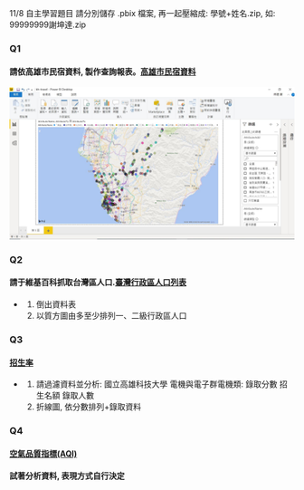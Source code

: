 11/8 自主學習題目
請分別儲存 .pbix 檔案, 再一起壓縮成: 學號+姓名.zip, 如: 99999999謝坤達.zip

### Q1
#### 請依高雄市民宿資料, 製作查詢報表。[高雄市民宿資料](https://data.gov.tw/dataset/155492)
![HW](https://github.com/jumbokh/DataScience_1082/blob/master/images/HW2.JPG)
### Q2
#### 請于維基百科抓取台灣區人口.[臺灣行政區人口列表](https://zh.wikipedia.org/zh-tw/%E8%87%BA%E7%81%A3%E8%A1%8C%E6%94%BF%E5%8D%80%E4%BA%BA%E5%8F%A3%E5%88%97%E8%A1%A8)
* 1. 倒出資料表
  2. 以質方圖由多至少排列一、二級行政區人口
### Q3
#### [招生率](https://www.jctv.ntut.edu.tw/downloads/112/union42/112_up01.pdf)
* 1. 請過濾資料並分析: 國立高雄科技大學 電機與電子群電機類: 錄取分數 招生名額 錄取人數
  2. 折線圖, 依分數排列+錄取資料
### Q4
#### [空氣品質指標(AQI)](https://data.gov.tw/dataset/151824)
#### 試著分析資料, 表現方式自行決定
